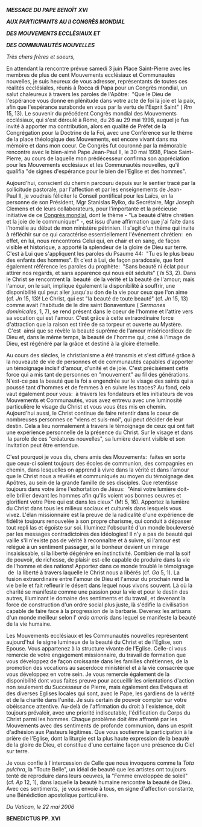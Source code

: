 ***MESSAGE DU PAPE BENOÎT XVI***

***AUX PARTICIPANTS AU II CONGRÈS MONDIAL***

***DES MOUVEMENTS ECCLÉSIAUX ET***

***DES COMMUNAUTÉS NOUVELLES***

*Très chers frères et soeurs,*

En attendant la rencontre prévue samedi 3 juin Place Saint-Pierre avec les membres de plus de cent Mouvements ecclésiaux et Communautés nouvelles, je suis heureux de vous adresser, représentants de toutes ces réalités ecclésiales, réunis à Rocca di Papa pour un Congrès mondial, un salut chaleureux à travers les paroles de l'Apôtre:  "Que le Dieu de l'espérance vous donne en plénitude dans votre acte de foi la joie et la paix, afin que l'espérance surabonde en vous par la vertu de l'Esprit Saint" ( *Rm* 15, 13). Le souvenir du précédent Congrès mondial des Mouvements ecclésiaux, qui s'est déroulé à Rome, du 26 au 29 mai 1998, auquel je fus invité à apporter ma contribution, alors en qualité de Préfet de la Congrégation pour la Doctrine de la Foi, avec une Conférence sur le thème de la place théologique des Mouvements, est encore vivant dans ma mémoire et dans mon coeur. Ce Congrès fut couronné par la mémorable rencontre avec le bien-aimé Pape Jean-Paul II, le 30 mai 1998, Place Saint-Pierre, au cours de laquelle mon prédécesseur confirma son appréciation pour les Mouvements ecclésiaux et les Communautés nouvelles, qu'il qualifia "de signes d'espérance pour le bien de l'Eglise et des hommes".

Aujourd'hui, conscient du chemin parcouru depuis sur le sentier tracé par la sollicitude pastorale, par l'affection et par les enseignements de Jean-Paul II, je voudrais féliciter le Conseil pontifical pour les Laïcs, en la personne de son Président, Mgr Stanislas Rylko, du Secrétaire, Mgr Joseph Clemens et de leurs collaborateurs, pour l'importante et la précieuse initiative de ce [Congrès mondial](http://www.vatican.va/roman_curia/pontifical_councils/laity/index_fr.htm#II%20Congresso%20Mondiale%20dei%20Movimenti%20Ecclesiali%20e%20delle%20Nuove%20Comunit%C3%A0%20(Rocca%20di%20Papa,%2031%20maggio-2%20giugno%202006)), dont le thème - "La beauté d'être chrétien et la joie de le communiquer" -, est issu d'une affirmation que j'ai faite dans l'homélie au début de mon ministère pétrinien. Il s'agit d'un thème qui invite à réfléchir sur ce qui caractérise essentiellement l'événement chrétien:  en effet, en lui, nous rencontrons Celui qui, en chair et en sang, de façon visible et historique, a apporté la splendeur de la gloire de Dieu sur terre. C'est à Lui que s'appliquent les paroles du Psaume 44:  "Tu es le plus beau des enfants des hommes". Et c'est à Lui, de façon paradoxale, que font également référence les paroles du prophète:  "Sans beauté ni éclat pour attirer nos regards, et sans apparence qui nous eût séduits" ( *Is* 53, 2). Dans le Christ se rencontrent la  beauté  de la vérité et la beauté de l'amour; mais l'amour, on le sait, implique également la disponibilité à souffrir, une disponibilité qui peut aller jusqu'au don de la vie pour ceux que l'on aime (cf. *Jn* 15, 13)! Le Christ, qui est "la beauté de toute beauté" (cf. *Jn* 15, 13) comme avait l'habitude de le dire saint Bonaventure ( *Sermones dominicales*, 1, 7), se rend présent dans le coeur de l'homme et l'attire vers sa vocation qui est l'amour. C'est grâce à cette extraordinaire force d'attraction que la raison est tirée de sa torpeur et ouverte au Mystère.  C'est  ainsi que se révèle la beauté suprême de l'amour miséricordieux de Dieu et, dans le même temps, la beauté de l'homme qui, créé à l'image de Dieu, est régénéré par la grâce et destiné à la gloire éternelle.

Au cours des siècles, le christianisme a été transmis et s'est diffusé grâce à la nouveauté de vie de personnes et de communautés capables d'apporter un témoignage incisif d'amour, d'unité et de joie. C'est précisément cette force qui a mis tant de personnes en "mouvement" au fil des générations. N'est-ce pas la beauté que la foi a engendrée sur le visage des saints qui a poussé tant d'hommes et de femmes à en suivre les traces? Au fond, cela vaut également pour vous:  à travers les fondateurs et les initiateurs de vos Mouvements et Communautés, vous avez entrevu avec une luminosité particulière le visage du Christ et vous vous êtes mis en chemin. Aujourd'hui aussi, le Christ continue de faire retentir dans le coeur de nombreuses personnes ce "viens et suis-moi", qui peut décider de leur destin. Cela a lieu normalement à travers le témoignage de ceux qui ont fait une expérience personnelle de la présence du Christ. Sur le visage et dans  la parole de ces "créatures nouvelles", sa lumière devient visible et son invitation peut être entendue.

C'est pourquoi je vous dis, chers amis des Mouvements:  faites en sorte que ceux-ci soient toujours des écoles de communion, des compagnies en chemin, dans lesquelles on apprend à vivre dans la vérité et dans l'amour que le Christ nous a révélés et communiqués au moyen du témoignage des Apôtres, au sein de la grande famille de ses disciples. Que retentisse toujours dans votre âme l'exhortation de Jésus:  "Ainsi votre lumière doit-elle briller devant les hommes afin qu'ils voient vos bonnes oeuvres et glorifient votre Père qui est dans les cieux" (Mt 5, 16). Apportez la lumière du Christ dans tous les milieux sociaux et culturels dans lesquels vous vivez. L'élan missionnaire est la preuve de la radicalité d'une expérience de fidélité toujours renouvelée à son propre charisme, qui conduit à dépasser tout repli las et égoïste sur soi. Illuminez l'obscurité d'un monde bouleversé par les messages contradictoires des idéologies! Il n'y a pas de beauté qui vaille s'il n'existe pas de vérité à reconnaître et à suivre, si l'amour est relégué à un sentiment passager, si le bonheur devient un mirage insaisissable, si la liberté dégénère en instinctivité. Combien de mal la soif de pouvoir, de richesse, de plaisir est-elle capable de produire dans la vie de l'homme et des nations! Apportez dans ce monde troublé le témoignage  de  la liberté à travers laquelle le Christ nous a libérés (cf. *Ga* 5, 1). La fusion extraordinaire entre l'amour de Dieu et l'amour du prochain rend la vie belle et fait refleurir le désert dans lequel nous vivons souvent. Là où la charité se manifeste comme une passion pour la vie et pour le destin des autres, illuminant le domaine des sentiments et du travail, et devenant la force de construction d'un ordre social plus juste, là s'édifie la civilisation capable de faire face à la progression de la barbarie. Devenez les artisans d'un monde meilleur selon l' *ordo amoris* dans lequel se manifeste la beauté de la vie humaine.

Les Mouvements ecclésiaux et les Communautés nouvelles représentent aujourd'hui  le signe lumineux de la beauté du Christ et de l'Eglise, son Epouse. Vous appartenez à la structure vivante de l'Eglise. Celle-ci vous remercie de votre engagement missionnaire, du travail de formation que vous développez de façon croissante dans les familles chrétiennes, de la promotion des vocations au sacerdoce ministériel et à la vie consacrée que vous développez en votre sein. Je vous remercie également de la disponibilité dont vous faites preuve pour accueillir les orientations d'action non seulement du Successeur de Pierre, mais également des Evêques et des diverses Eglises locales qui sont, avec le Pape, les gardiens de la vérité et de la charité dans l'unité. Je suis certain de pouvoir compter sur votre obéissance attentive. Au-delà de l'affirmation du droit à l'existence, doit toujours prévaloir, avec une priorité indiscutable, l'édification du Corps du Christ parmi les hommes. Chaque problème doit être affronté par les Mouvements avec des sentiments de profonde communion, dans un esprit d'adhésion aux Pasteurs légitimes. Que vous soutienne la participation à la prière de l'Eglise, dont la liturgie est la plus haute expression de la beauté de la gloire de Dieu, et constitue d'une certaine façon une présence du Ciel sur terre.

Je vous confie à l'intercession de Celle que nous invoquons comme la *Tota pulchra*, la "Toute Belle", un idéal de beauté que les artistes ont toujours tenté de reproduire dans leurs oeuvres, la "Femme enveloppée de soleil" (cf. *Ap* 12, 1), dans laquelle la beauté humaine rencontre la beauté de Dieu. Avec ces sentiments,  je vous envoie à tous, en signe d'affection constante, une Bénédiction apostolique particulière.

*Du Vatican, le 22 mai 2006*

**BENEDICTUS PP. XVI**